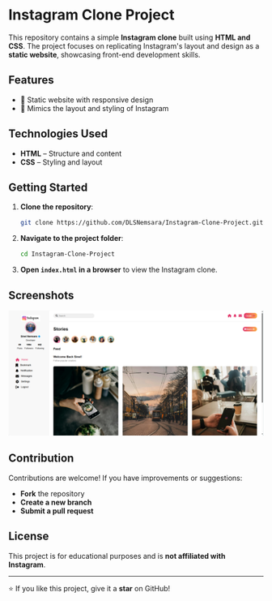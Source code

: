 # Instagram Clone Project

This repository contains a simple **Instagram clone** built using **HTML and CSS**. The project focuses on replicating Instagram's layout and design as a **static website**, showcasing front-end development skills.

## Features

- 📱 Static website with responsive design
- 🎨 Mimics the layout and styling of Instagram

## Technologies Used

- **HTML** – Structure and content
- **CSS** – Styling and layout

## Getting Started

1. **Clone the repository**:
   ```sh
   git clone https://github.com/DLSNemsara/Instagram-Clone-Project.git
   ```
2. **Navigate to the project folder**:
   ```sh
   cd Instagram-Clone-Project
   ```
3. **Open `index.html` in a browser** to view the Instagram clone.

## Screenshots

![Instagram Clone UI](assets/UI.png)

## Contribution

Contributions are welcome! If you have improvements or suggestions:
- **Fork** the repository
- **Create a new branch**
- **Submit a pull request**

## License

This project is for educational purposes and is **not affiliated with Instagram**.

---

⭐ If you like this project, give it a **star** on GitHub!
